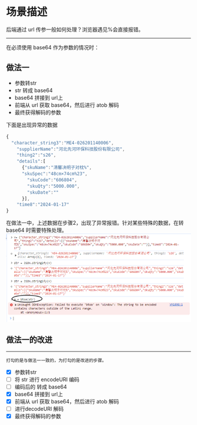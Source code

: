 # 场景描述
后端通过 url 传参一般如何处理？浏览器遇见%会直接报错。


---------------------------------------
在必须使用 base64 作为参数的情况时：

## 做法一
- 参数转str
- str 转成 base64
- base64 拼接到 url上
- 前端从 url 获取 base64，然后进行 atob 解码
- 最终获得解码的参数

下面是出现异常的数据
```javascript
{
  "character_string3":"ME4-026201140006",
    "supplierName":"河北先河环保科技股份有限公司",
    "thing2":"s26",
    "details":[
      {"skuName":"清馨决明子对枕%",
      "skuSpec":"48cm×74cm%23",
        "skuCode":"606804",
        "skuQty":"5000.000",
        "skuDate":""
      }],
    "time8":"2024-01-17"
}
```
在做法一中，上述数据在步骤2，出现了异常报错。针对某些特殊的数据，在转 base64 时需要特殊处理。
![img.png](assets/img.png)

## 做法一的改进


----------
`打勾的是与做法一一致的，为打勾的是改进的步骤。`

- [x] 参数转str 
- [ ] 将 str 进行 encodeURI 编码
- [ ] 编码后的 转成 base64
- [x] base64 拼接到 url上
- [x] 前端从 url 获取 base64，然后进行 atob 解码
- [ ] 进行decodeURI 解码
- [x] 最终获得解码的参数
